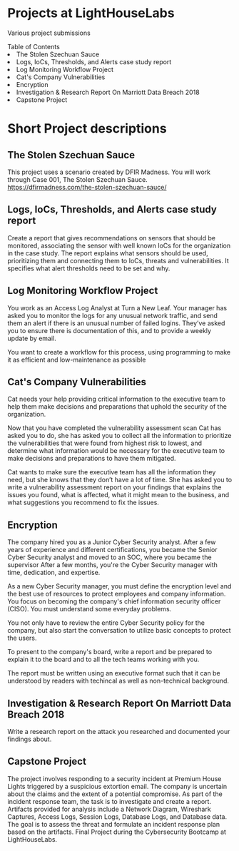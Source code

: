 # Projects at LightHouseLabs
Various project submissions

<!-- TABLE OF CONTENTS -->
<summary>Table of Contents</summary>
  
  <li>The Stolen Szechuan Sauce
  <li>Logs, IoCs, Thresholds, and Alerts case study report
  <li>Log Monitoring Workflow Project
  <li>Cat's Company Vulnerabilities
  <li>Encryption
  <li>Investigation & Research Report On Marriott Data Breach 2018
  <li>Capstone Project</li>





# Short Project descriptions

## The Stolen Szechuan Sauce
This project uses a scenario created by DFIR Madness. You will work through Case 001, The Stolen Szechuan Sauce. https://dfirmadness.com/the-stolen-szechuan-sauce/
  
## Logs, IoCs, Thresholds, and Alerts case study report
Create a report that gives recommendations on sensors that should be monitored, associating the sensor with well known IoCs for the organization in the case study. The report explains what sensors should be used, prioritizing them and connecting them to IoCs, threats and vulnerabilities. It specifies what alert thresholds need to be set and why.

## Log Monitoring Workflow Project
You work as an Access Log Analyst at Turn a New Leaf. Your manager has asked you to monitor the logs for any unusual network traffic, and send them an alert if there is an unusual number of failed logins. They’ve asked you to ensure there is documentation of this, and to provide a weekly update by email.

You want to create a workflow for this process, using programming to make it as efficient and low-maintenance as possible

## Cat's Company Vulnerabilities
Cat needs your help providing critical information to the executive team to help them make decisions and preparations that uphold the security of the organization.

Now that you have completed the vulnerability assessment scan Cat has asked you to do, she has asked you to collect all the information to prioritize the vulnerabilities that were found from highest risk to lowest, and determine what information would be necessary for the executive team to make decisions and preparations to have them mitigated.

Cat wants to make sure the executive team has all the information they need, but she knows that they don’t have a lot of time. She has asked you to write a vulnerability assessment report on your findings that explains the issues you found, what is affected, what it might mean to the business, and what suggestions you recommend to fix the issues.

## Encryption
The company hired you as a Junior Cyber Security analyst. After a few years of experience and different certifications, you became the Senior Cyber Security analyst and moved to an SOC, where you became the supervisor
After a few months, you're the Cyber Security manager with time, dedication, and expertise.

As a new Cyber Security manager, you must define the encryption level and the best use of resources to protect employees and company information. You focus on becoming the company's chief information security officer (CISO). You must understand some everyday problems.

You not only have to review the entire Cyber Security policy for the company, but also start the conversation to utilize basic concepts to protect the users.

To present to the company's board, write a report and be prepared to explain it to the board and to all the tech teams working with you.

The report must be written using an executive format such that it can be understood by readers with techincal as well as non-technical background.

## Investigation & Research Report On Marriott Data Breach 2018

Write a research report on the attack you researched and documented your findings about.

## Capstone Project
The project involves responding to a security incident at Premium House Lights triggered by a suspicious extortion email. The company is uncertain about the claims and the extent of a potential compromise. As part of the incident response team, the task is to investigate and create a report. Artifacts provided for analysis include a Network Diagram, Wireshark Captures, Access Logs, Session Logs, Database Logs, and Database data. The goal is to assess the threat and formulate an incident response plan based on the artifacts. Final Project during the Cybersecurity Bootcamp at LightHouseLabs.